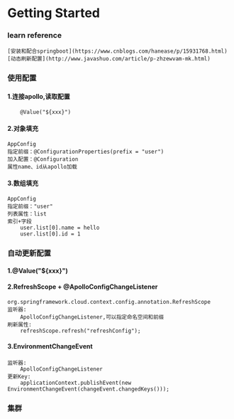 # Getting Started

### learn reference
    [安装和配合springboot](https://www.cnblogs.com/hanease/p/15931768.html)
    [动态刷新配置](http://www.javashuo.com/article/p-zhzewvam-mk.html)

### 使用配置

#### 1.连接apollo,读取配置
        @Value("${xxx}")
#### 2.对象填充
    AppConfig 
    指定前缀：@ConfigurationProperties(prefix = "user")
    加入配置：@Configuration
    属性name、id从apollo加载
    
#### 3.数组填充
    AppConfig
    指定前缀："user"
    列表属性：list
    索引+字段
        user.list[0].name = hello
        user.list[0].id = 1
        
### 自动更新配置

#### 1.@Value("${xxx}")

#### 2.RefreshScope + @ApolloConfigChangeListener
    org.springframework.cloud.context.config.annotation.RefreshScope
    监听器:
        ApolloConfigChangeListener,可以指定命名空间和前缀
    刷新属性:
        refreshScope.refresh("refreshConfig");
        
#### 3.EnvironmentChangeEvent
    监听器:
        ApolloConfigChangeListener
    更新Key:
        applicationContext.publishEvent(new EnvironmentChangeEvent(changeEvent.changedKeys()));
    
### 集群                
                